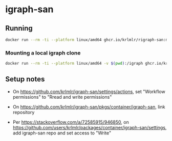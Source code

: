 # igraph-san

## Running

```sh
docker run --rm -ti --platform linux/amd64 ghcr.io/krlmlr/rigraph-san:main RDcsan -q -e 'library(igraph)'
```

### Mounting a local igraph clone

```sh
docker run --rm -ti --platform linux/amd64 -v $(pwd):/igraph ghcr.io/krlmlr/rigraph-san:main RDsan -q -e 'setwd("igraph"); source("test.R")'
```


## Setup notes

- On <https://github.com/krlmlr/igraph-san/settings/actions>, set "Workflow permissions" to "Rread and write permissions"

- On <https://github.com/krlmlr/igraph-san/pkgs/container/igraph-san>, link repository

- Per <https://stackoverflow.com/a/72585915/946850>, on <https://github.com/users/krlmlr/packages/container/igraph-san/settings>, add igraph-san repo and set access to "Write"
